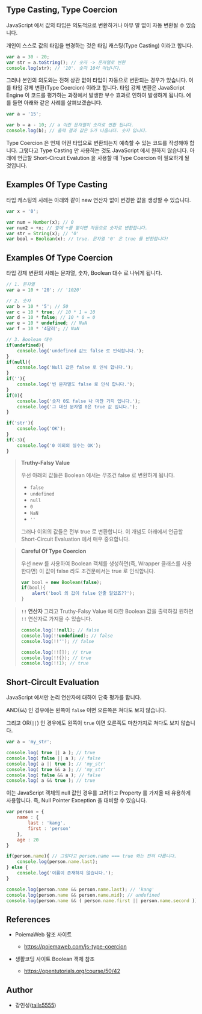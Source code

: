 ## Type Casting, Type Coercion

JavaScript 에서 값의 타입은 의도적으로 변환하거나 아무 말 없이 자동 변환될 수 있습니다. 

개인이 스스로 값의 타입을 변경하는 것은 타입 캐스팅(Type Casting) 이라고 합니다.

```javascript
var a = 30 - 20;
var str = a.toString(); // 숫자 -> 문자열로 변환
console.log(str); // '10'. 숫자 10이 아닙니다.
```

그러나 본인의 의도와는 전혀 상관 없이 타입이 자동으로 변환되는 경우가 있습니다. 이를 타입 강제 변환(Type Coercion) 이라고 합니다. 타입 강제 변환은 JavaScript Engine 이 코드를 평가하는 과정에서 발생한 부수 효과로 인하여 발생하게 됩니다. 예를 들면 아래와 같은 사례를 살펴보겠습니다.

```javascript
var a = '15';

var b = a - 10; // a 이란 문자열이 숫자로 변환 됩니다.
console.log(b); // 출력 결과 값은 5가 나옵니다. 숫자 입니다.
```

Type Coercion 은 언제 어떤 타입으로 변환되는지 예측할 수 있는 코드를 작성해야 합니다. 그렇다고 Type Casting 만 사용하는 것도 JavaScript 에서 원하지 않습니다. 아래에 언급할 Short-Circuit Evalution 을 사용할 때 Type Coercion 이 필요하게 될 것입니다.

## Examples Of Type Casting

타입 캐스팅의 사례는 아래와 같이 new 연산자 없이 변경한 값을 생성할 수 있습니다.

```javascript
var x = '0';

var num = Number(x); // 0
var num2 = +x; // 앞에 +를 붙이면 자동으로 숫자로 변환합니다.
var str = String(x); // '0'
var bool = Boolean(x); // true. 문자열 '0' 은 true 를 반환합니다!
```
## Examples Of Type Coercion

타입 강제 변환의 사례는 문자열, 숫자, Boolean 대수 로 나뉘게 됩니다.

```javascript
// 1. 문자열
var a = 10 + '20'; // '1020'

// 2. 숫자
var b = 10 * '5'; // 50
var c = 10 * true; // 10 * 1 = 10
var d = 10 * false; // 10 * 0 = 0
var e = 10 * undefined; // NaN
var f = 10 * '4달러'; // NaN

// 3. Boolean 대수
if(undefined){
    console.log('undefined 값도 false 로 인식합니다.');
}
if(null){
    console.log('Null 값은 false 로 인식 합니다.');
}
if(''){
    console.log('빈 문자열도 false 로 인식 합니다.');
}
if(0){
    console.log('숫자 0도 false 나 마찬 가지 입니다.');
    console.log('그 대신 문자열 0은 true 값 입니다.');
}

if('str'){
    console.log('OK');
}
if(-3){
    console.log('0 이외의 실수는 OK');
}
```

> **Truthy-Falsy Value**
>
> 우선 아래의 값들은 Boolean 에서는 무조건 false 로 변환하게 됩니다.
> 
> - `false`
> - `undefined`
> - `null`
> - `0`
> - `NaN`
> - `''`
> 
> 그러나 이외의 값들은 전부 true 로 변환합니다. 이 개념도 아래에서 언급할 Short-Circuit Evaluation 에서 매우 중요합니다.

> **Careful Of Type Coercion**
> 
> 우선 new 를 사용하여 Boolean 객체를 생성하면(즉, Wrapper 클래스를 사용한다면) 이 값이 false 라도 조건문에서는 true 로 인식합니다.
> 
> ```javascript
> var bool = new Boolean(false);
> if(bool){
>     alert('bool 의 값이 false 인줄 알았죠??');
> }
> ```

> **`!!` 연산자**
> 그리고 Truthy-Falsy Value 에 대한 Boolean 값을 출력하길 원하면 `!!` 연산자로 가져올 수 있습니다.
> 
> ```javascript
> console.log(!!null); // false
> console.log(!!undefined); // false
> console.log(!!''); // false
> 
> console.log(!![]); // true
> console.log(!!{}); // true
> console.log(!!1); // true
> ```

## Short-Circult Evaluation

JavaScript 에서만 논리 연산자에 대하여 단축 평가를 합니다.

AND(`&&`) 인 경우에는 왼쪽이 `false` 이면 오른쪽은 쳐다도 보지 않습니다.

그리고 OR(`||`) 인 경우에도 왼쪽이 `true` 이면 오른쪽도 마찬가지로 쳐다도 보지 않습니다.

```javascript
var a = 'my_str';

console.log( true || a ); // true
console.log( false || a ); // false
console.log( a || true ); // 'my_str'
console.log( true && a ); // 'my_str'
console.log( false && a ); // false 
console.log( a && true ); // true
```

이는 JavaScript 객체의 null 값인 경우를 고려하고 Property 를 가져올 때 유용하게 사용합니다. 즉, Null Pointer Exception 을 대비할 수 있습니다.

```javascript
var person = {
    name : {
        last : 'kang',
        first : 'person'
    },
    age : 20
}

if(person.name){ // 그렇다고 person.name === true 와는 전혀 다릅니다.
    console.log(person.name.last);
} else {
    console.log('이름이 존재하지 않습니다.');
}

console.log(person.name && person.name.last); // 'kang'
console.log(person.name && person.name.mid); // undefined
console.log(person.name && ( person.name.first || person.name.second )); // 이 논리식도 유용한데 Null 값이 아닌 경우에는 OR 연산자의 전자와 후자의 존재에 따라 값이 나오게 합니다.
```

## References

- PoiemaWeb 참조 사이트
    - https://poiemaweb.com/js-type-coercion

- 생활코딩 사이트 Boolean 객체 참조
    - https://opentutorials.org/course/50/42

## Author

- 강인성([tails5555](https://github.com/tails5555))
